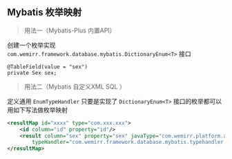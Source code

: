 ## Mybatis 枚举映射

> 用法一（Mybatis-Plus 内置API）

创建一个枚举实现 `com.wemirr.framework.database.mybatis.DictionaryEnum<T>` 接口 

```
@TableField(value = "sex")
private Sex sex;
```

> 用法二（Mybatis 自定义XML SQL ）

定义通用 `EnumTypeHandler` 只要是实现了 `DictionaryEnum<T>` 接口的枚举都可以用如下写法做枚举映射

``` xml
<resultMap id="xxxx" type="com.xxx.xxx">
    <id column="id" property="id"/>
    <result column="sex" property="sex" javaType="com.wemirr.platform.authority.domain.enums.Sex"
        typeHandler="com.wemirr.framework.database.mybatis.typehandler.EnumTypeHandler"/>
</resultMap>
```